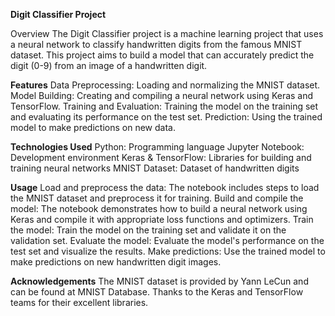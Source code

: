 **Digit Classifier Project**

Overview
The Digit Classifier project is a machine learning project that uses a neural network to classify handwritten digits from the famous MNIST dataset. This project aims to build a model that can accurately predict the digit (0-9) from an image of a handwritten digit.

**Features**
Data Preprocessing: Loading and normalizing the MNIST dataset.
Model Building: Creating and compiling a neural network using Keras and TensorFlow.
Training and Evaluation: Training the model on the training set and evaluating its performance on the test set.
Prediction: Using the trained model to make predictions on new data.

**Technologies Used**
Python: Programming language
Jupyter Notebook: Development environment
Keras & TensorFlow: Libraries for building and training neural networks
MNIST Dataset: Dataset of handwritten digits

**Usage**
Load and preprocess the data: The notebook includes steps to load the MNIST dataset and preprocess it for training.
Build and compile the model: The notebook demonstrates how to build a neural network using Keras and compile it with appropriate loss functions and optimizers.
Train the model: Train the model on the training set and validate it on the validation set.
Evaluate the model: Evaluate the model's performance on the test set and visualize the results.
Make predictions: Use the trained model to make predictions on new handwritten digit images.

**Acknowledgements**
The MNIST dataset is provided by Yann LeCun and can be found at MNIST Database.
Thanks to the Keras and TensorFlow teams for their excellent libraries.
